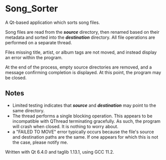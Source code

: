 # Song_Sorter

A Qt-based application which sorts song files.

Song files are read from the ***source*** directory, then renamed based on their metadata and sorted into the ***destination*** directory. All file operations are performed on a separate thread.

Files missing title, artist, or album tags are not moved, and instead display an error within the program.

At the end of the process, empty source directories are removed, and a message confirming completion is displayed. At this point, the program may be closed.

## Notes
- Limited testing indicates that ***source*** and ***destination*** may point to the same directory.
- The thread performs a single blocking operation. This appears to be incompatible with QThread terminating gracefully. As such, the program will crash when closed. It is nothing to worry about.
- a "FAILED TO MOVE" error typically occurs because the file's source and destination paths are the same. If one appears for which this is not the case, please notify me.

Written with Qt 6.4.0 and taglib 1.13.1, using GCC 11.2.
